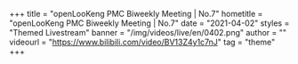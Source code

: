 +++
    title = "openLooKeng PMC Biweekly Meeting | No.7"
    hometitle = "openLooKeng PMC Biweekly Meeting | No.7"
    date = "2021-04-02"
    styles = "Themed Livestream"
    banner = "/img/videos/live/en/0402.png"
    author = ""
    videourl = "https://www.bilibili.com/video/BV13Z4y1c7nJ" 
    tag = "theme"
+++